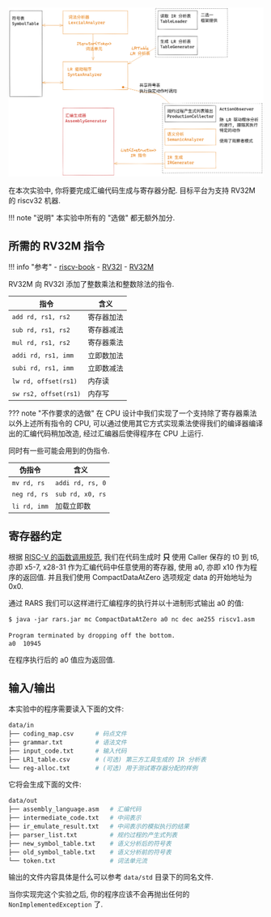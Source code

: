 ![](./assets/structure-lab4.png)

在本次实验中, 你将要完成汇编代码生成与寄存器分配. 目标平台为支持 RV32M 的 riscv32 机器. 

!!! note "说明"
    本实验中所有的 "选做" 都无额外加分. 

## 所需的 RV32M 指令

!!! info "参考"
    - [riscv-book](http://riscvbook.com/chinese/RISC-V-Reader-Chinese-v2p1.pdf)
        - [RV32I](http://riscvbook.com/chinese/RISC-V-Reader-Chinese-v2p1.pdf#%5B%7B%22num%22%3A77%2C%22gen%22%3A0%7D%2C%7B%22name%22%3A%22XYZ%22%7D%2C115%2C769%2C0%5D)
        - [RV32M](http://riscvbook.com/chinese/RISC-V-Reader-Chinese-v2p1.pdf#%5B%7B%22num%22%3A127%2C%22gen%22%3A0%7D%2C%7B%22name%22%3A%22XYZ%22%7D%2C115%2C769%2C0%5D)

RV32M 向 RV32I 添加了整数乘法和整数除法的指令. 

| 指令                  | 含义       |
|-----------------------|------------|
| `add rd, rs1, rs2`    | 寄存器加法 |
| `sub rd, rs1, rs2`    | 寄存器减法 |
| `mul rd, rs1, rs2`    | 寄存器乘法 |
| `addi rd, rs1, imm`   | 立即数加法 |
| `subi rd, rs1, imm`   | 立即数减法 |
| `lw rd, offset(rs1)`  | 内存读     |
| `sw rs2, offset(rs1)` | 内存写     |

??? note "不作要求的选做"
    在 CPU 设计中我们实现了一个支持除了寄存器乘法以外上述所有指令的 CPU, 可以通过使用其它方式实现乘法使得我们的编译器编译出的汇编代码稍加改造, 经过汇编器后使得程序在 CPU 上运行. 

同时有一些可能会用到的伪指令. 

| 伪指令       | 含义             |
|--------------|------------------|
| `mv rd, rs`  | `addi rd, rs, 0` |
| `neg rd, rs` | `sub rd, x0, rs` |
| `li rd, imm` | 加载立即数         |

## 寄存器约定

根据 [RISC-V 的函数调用规范](http://riscvbook.com/chinese/RISC-V-Reader-Chinese-v2p1.pdf#%5B%7B%22num%22%3A107%2C%22gen%22%3A0%7D%2C%7B%22name%22%3A%22XYZ%22%7D%2C115%2C225%2C0%5D), 我们在代码生成时 **只** 使用 Caller 保存的 t0 到 t6, 亦即 x5-7, x28-31 作为汇编代码中任意使用的寄存器, 使用 a0, 亦即 x10 作为程序的返回值. 并且我们使用 CompactDataAtZero 选项规定 data 的开始地址为 0x0. 

通过 RARS 我们可以这样进行汇编程序的执行并以十进制形式输出 a0 的值:

```shell
$ java -jar rars.jar mc CompactDataAtZero a0 nc dec ae255 riscv1.asm

Program terminated by dropping off the bottom.
a0	10945
```

在程序执行后的 a0 值应为返回值. 

## 输入/输出

本实验中的程序需要读入下面的文件:

```bash title="tree data/in --sort=name"
data/in
├── coding_map.csv      # 码点文件
├── grammar.txt         # 语法文件
├── input_code.txt      # 输入代码
├── LR1_table.csv       # (可选) 第三方工具生成的 IR 分析表
└── reg-alloc.txt       # (可选) 用于测试寄存器分配的样例
```

它将会生成下面的文件:

```bash title="tree data/out --sort=name"
data/out
├── assembly_language.asm   # 汇编代码
├── intermediate_code.txt   # 中间表示
├── ir_emulate_result.txt   # 中间表示的模拟执行的结果
├── parser_list.txt         # 规约过程的产生式列表
├── new_symbol_table.txt    # 语义分析后的符号表
├── old_symbol_table.txt    # 语义分析前的符号表
└── token.txt               # 词法单元流
```

输出的文件内容具体是什么可以参考 `data/std` 目录下的同名文件.

当你实现完这个实验之后, 你的程序应该不会再抛出任何的 `NonImplementedException` 了.